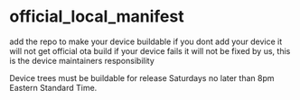 official_local_manifest
========================
add the repo to make your device buildable
if you dont add your device it will not get official ota build
if your device fails it will not be fixed by us, this is the device maintainers responsibility

Device trees must be buildable for release Saturdays no later than 8pm Eastern Standard Time.

